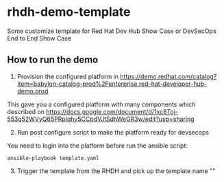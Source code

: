 # rhdh-demo-template
Some customize template for Red Hat Dev Hub Show Case or DevSecOps End to End Show Case


## How to run the demo
1. Provision the configured platform in https://demo.redhat.com/catalog?item=babylon-catalog-prod%2Fenterprise.red-hat-developer-hub-demo.prod

This gave you a  configured platform with many components which described on https://docs.google.com/document/d/1xc8Toj-553q52WVyQ65PRpIqhy5CCpdVJtSdhWeGR3w/edit?usp=sharing 

2) Run post configure script to make the platform ready for devsecops

You need to login into the platform before run the ansible script:
```
ansible-playbook template.yaml
```

3) Trigger the template from the RHDH and pick up the template name ""


